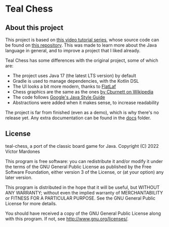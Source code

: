 # Teal Chess

## About this project

This project is based on [this video tutorial series](https://www.youtube.com/playlist?list=PLOJzCFLZdG4zk5d-1_ah2B4kqZSeIlWtt), whose source code can be found on [this repository](https://github.com/amir650/BlackWidow-Chess).
This was made to learn more about the Java language in general, and to improve a project that I liked already.

Teal Chess has some differences with the original project, some of which are:
- The project uses Java 17 (the latest LTS version) by default
- Gradle is used to manage dependencies, with the Kotlin DSL
- The UI looks a bit more modern, thanks to [FlatLaf](https://www.formdev.com/flatlaf/)
- Chess graphics are the same as the ones [by Cburnett on Wikipedia](https://en.wikipedia.org/wiki/User:Cburnett/GFDL_images/Chess)
- The code follows [Google's Java Style Guide](https://google.github.io/styleguide/javaguide.html)
- Abstractions were added when it makes sense, to increase readability

The project is far from finished (even as a demo), which is why there's no release yet.
Any extra documentation can be found in the [docs](docs) folder.

## License

teal-chess, a port of the classic board game for Java.
Copyright (C) 2022  Víctor Mardones

This program is free software: you can redistribute it and/or modify
it under the terms of the GNU General Public License as published by
the Free Software Foundation, either version 3 of the License, or
(at your option) any later version.

This program is distributed in the hope that it will be useful,
but WITHOUT ANY WARRANTY; without even the implied warranty of
MERCHANTABILITY or FITNESS FOR A PARTICULAR PURPOSE.  See the
GNU General Public License for more details.

You should have received a copy of the GNU General Public License
along with this program.  If not, see <http://www.gnu.org/licenses/>.
